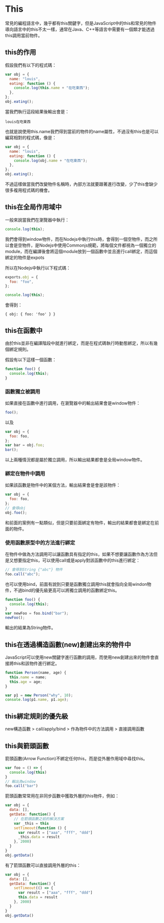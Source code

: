 # This

常見的編程語言中，幾乎都有this關鍵字，但是JavaScript中的this和常見的物件導向語言中的this不太一樣，通常在Java、C++等語言中需要有一個類才能透過this調用當前物件。

## this的作用

假設我們有以下的程式碼：

```js
var obj = {
  name: "louis",
  eating: function () {
    console.log(this.name + "在吃東西");
  },
};
obj.eating();
```

當我們執行這段結果後輸出會是：

```
louis在吃東西
```

也就是說使用this.name我們得到當前的物件的name屬性，不過沒有this也是可以編寫相對的程式碼，像是：

```js
var obj = {
  name: "louis",
  eating: function () {
    console.log(obj.name + "在吃東西");
  },
};
obj.eating();
```

不過這樣做當我們改變物件名稱時，內部方法就要跟著進行改變，少了this會缺少很多複用程式碼的機會。

## this在全局作用域中

一般來說當我們在瀏覽器中執行：

```js
console.log(this);
```

我們會得到window物件，而在Nodejs中執行this時，會得到一個空物件，而之所以會是空物件，是Nodejs中使用Commonjs規範，將每個文件都視為一個獨立的module，而在編譯後會將這個module放到一個函數中並且進行call綁定，而這個綁定的物件是expots

所以在Nodejs中執行以下程式碼：

```js
exports.obj = {
  foo: "foo",
};

console.log(this);
```

會得到：

```
{ obj: { foo: 'foo' } }
```

## this在函數中

由於this並非在編譯階段中就進行綁定，而是在程式碼執行時動態綁定，所以有幾個綁定規則。

假設有以下這樣一個函數：

```js
function foo() {
  console.log(this);
}
```

### 函數獨立被調用

如果直接在函數中進行調用，在瀏覽器中的輸出結果會是window物件：

```js
foo();
```

以及

```js
var obj = {
  foo: foo,
};
var bar = obj.foo;
bar();
```

以上兩種情況都是屬於獨立調用，所以輸出結果都會是全局window物件。

### 綁定在物件中調用

如果該函數是物件中的某個方法，輸出結果會是會是該物件：

```js
var obj = {
  foo: foo,
};
// 會得obj
obj.foo();
```

和前面的案例有一點類似，但是只要前面綁定有物件，輸出的結果都會是綁定在前面的物件。

### 使用函數原型中的方法進行綁定

在物件中做為方法調用可以讓函數具有指定的this，如果不想要讓函數作為方法但是又想要指定this，可以使用call或是apply對該函數中的this進行綁定：

```js
// 會得到String {"abc"} 物件
foo.call("abc");
```

也可以使用bind，前面有說到只要是函數獨立調用this就會指向全局windon物件，不過bind的優先級更高可以將獨立調用的函數綁定this。

```js
function foo() {
  console.log(this);
}
var newFoo = foo.bind("bar");
newFoo();
```

輸出的結果為String物件。

## this在透過構造函數(new)創建出來的物件中

JavaScript可以使用new關鍵字進行函數的調用，而使用new創建出來的物件會直接將this和該物件進行綁定。

```js
function Person(name, age) {
  this.name = name;
  this.age = age;
}

var p1 = new Person("why", 10);
console.log(p1.name, p1.age);
```

## this綁定規則的優先級

new構造函數 > call/apply/bind > 作為物件中的方法調用 > 直接調用函數

## this與箭頭函數

箭頭函數(Arrow Function)不綁定任何this，而是從外層作用域中尋找this。

```js
var foo = () => {
  console.log(this)
}
// 輸出為window
foo.call("bar")
```

箭頭函數常常用在非同步函數中獲取外層的this物件，例如：

```js
var obj = {
  data: [],
  getData: function() {
    // 在箭頭函數之前的解決方案
    var _this = this
    setTimeout(function () {
      var result = ["aaa", "fff", "ddd"]
      _this.data = result
    }, 2000)
  }
}
obj.getData()
```

有了箭頭函數可以直接調用外層的this：

```js
var obj = {
  data: [],
  getData: function() {
    setTimeout(() => {
      var result = ["aaa", "fff", "ddd"]
      this.data = result
    }, 2000)
  }
}
obj.getData()
```
